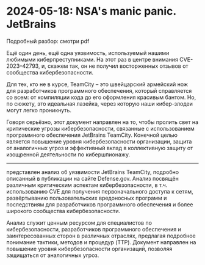 # 2024-05-18: NSA's manic panic. JetBrains

Подробный разбор: смотри pdf

Ещё один день, ещё одна уязвимость, используемый нашими любимыми киберпреступниками. На этот раз в центре внимания CVE-2023–42793, и, скажем так, он не получил восторженных отзывов от сообщества кибербезопасности. 

Для тех, кто не в курсе, TeamCity – это швейцарский армейский нож для разработчиков программного обеспечения, который справляется со всем: от компиляции кода до его оформления красивым бантом. Но, по сюжету, это идеальная лазейка, через которую наши кибер-злодеи могут легко проникнуть. 

Говоря серьёзно, этот документ направлен на то, чтобы пролить свет на критические угрозы кибербезопасности, связанные с использованием программного обеспечения JetBrains TeamCity. Конечной целью является повышение уровня кибербезопасности организации, защита от аналогичных угроз и эффективный вклад в коллективную защиту от изощренной деятельности по кибершпионажу.


-------

представлен анализ об уязвимости JetBrains TeamCity, подробно описанный в публикации на сайте Defense.gov. Анализ посвящён различным критическим аспектам кибербезопасности, в т.ч. использованию CVE для получения первоначального доступа к сетям, развёртыванию пользовательских вредоносных программ и последствиям для разработчиков программного обеспечения и более широкого сообщества кибербезопасности. 

Анализ служит ценным ресурсом для специалистов по кибербезопасности, разработчиков программного обеспечения и заинтересованных сторон в различных отраслях, предлагая подробное понимание тактики, методов и процедур (TTP). Документ направлен на повышение уровня кибербезопасности организаций, позволяя защищаться от аналогичных угроз.

